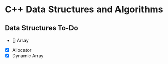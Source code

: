 # C++ Data Structures and Algorithms

## Data Structures To-Do
- [] Array
- [X] Allocator
- [X] Dynamic Array
